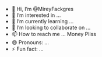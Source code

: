 - 👋 Hi, I’m @MireyFackgres
- 👀 I’m interested in ...
- 🌱 I’m currently learning ...
- 💞️ I’m looking to collaborate on ...
- 📫 How to reach me ... Money Pliss
- 😄 Pronouns: ...
- ⚡ Fun fact: ...

<!---
MireyFackgres/MireyFackgres is a ✨ special ✨ repository because its `README.md` (this file) appears on your GitHub profile.
You can click the Preview link to take a look at your changes.
--->
